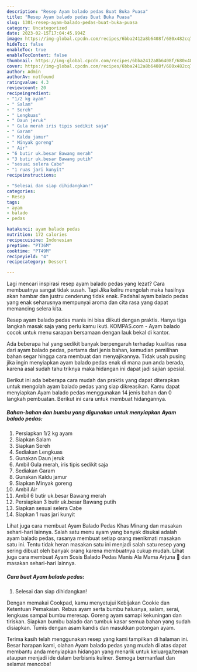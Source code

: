 ```yaml
---
description: "Resep Ayam balado pedas Buat Buka Puasa"
title: "Resep Ayam balado pedas Buat Buka Puasa"
slug: 1301-resep-ayam-balado-pedas-buat-buka-puasa
category: Uncategorized
date: 2023-02-15T17:04:45.994Z
image: https://img-global.cpcdn.com/recipes/6bba2412a8b6408f/680x482cq70/ayam-balado-pedas-foto-resep-utama.jpg
hideToc: false
enableToc: true
enableTocContent: false
thumbnail: https://img-global.cpcdn.com/recipes/6bba2412a8b6408f/680x482cq70/ayam-balado-pedas-foto-resep-utama.jpg
cover: https://img-global.cpcdn.com/recipes/6bba2412a8b6408f/680x482cq70/ayam-balado-pedas-foto-resep-utama.jpg
author: Admin
authorAv: notfound
ratingvalue: 4.3
reviewcount: 20
recipeingredient:
- "1/2 kg ayam"
- " Salam"
- " Sereh"
- " Lengkuas"
- " Daun jeruk"
- " Gula merah iris tipis sedikit saja"
- " Garam"
- " Kaldu jamur"
- " Minyak goreng"
- " Air"
- "6 butir uk.besar Bawang merah"
- "3 butir uk.besar Bawang putih"
- "sesuai selera Cabe"
- "1 ruas jari kunyit"
recipeinstructions:

- "Selesai dan siap dihidangkan!"
categories:
- Resep
tags:
- ayam
- balado
- pedas

katakunci: ayam balado pedas 
nutrition: 172 calories
recipecuisine: Indonesian
preptime: "PT36M"
cooktime: "PT49M"
recipeyield: "4"
recipecategory: Dessert

---
```



Lagi mencari inspirasi resep ayam balado pedas yang lezat? Cara membuatnya sangat tidak susah. Tapi Jika keliru mengolah maka hasilnya akan hambar dan justru cenderung tidak enak. Padahal ayam balado pedas yang enak seharusnya mempunyai aroma dan cita rasa yang dapat memancing selera kita.


Resep ayam balado pedas manis ini bisa diikuti dengan praktis. Hanya tiga langkah masak saja yang perlu kamu ikuti. KOMPAS.com - Ayam balado cocok untuk menu sarapan bersamaan dengan lauk bekal di kantor.

Ada beberapa hal yang sedikit banyak berpengaruh terhadap kualitas rasa dari ayam balado pedas, pertama dari jenis bahan, kemudian pemilihan bahan segar hingga cara membuat dan menyajikannya. Tidak usah pusing jika ingin menyiapkan ayam balado pedas enak di mana pun anda berada, karena asal sudah tahu triknya maka hidangan ini dapat jadi sajian spesial.


Berikut ini ada beberapa cara mudah dan praktis yang dapat diterapkan untuk mengolah ayam balado pedas yang siap dikreasikan. Kamu dapat menyiapkan Ayam balado pedas menggunakan 14 jenis bahan dan 0 langkah pembuatan. Berikut ini cara untuk membuat hidangannya.

<!--inarticleads1-->

##### Bahan-bahan dan bumbu yang digunakan untuk menyiapkan Ayam balado pedas:

1. Persiapkan 1/2 kg ayam
1. Siapkan  Salam
1. Siapkan  Sereh
1. Sediakan  Lengkuas
1. Gunakan  Daun jeruk
1. Ambil  Gula merah, iris tipis sedikit saja
1. Sediakan  Garam
1. Gunakan  Kaldu jamur
1. Siapkan  Minyak goreng
1. Ambil  Air
1. Ambil 6 butir uk.besar Bawang merah
1. Persiapkan 3 butir uk.besar Bawang putih
1. Siapkan sesuai selera Cabe
1. Siapkan 1 ruas jari kunyit


Lihat juga cara membuat Ayam Balado Pedas Khas Minang dan masakan sehari-hari lainnya. Salah satu menu ayam yang banyak disukai adalah ayam balado pedas, rasanya membuat setiap orang menikmati masakan satu ini. Tentu tidak heran masakan satu ini menjadi salah satu resep yang sering dibuat oleh banyak orang karena membuatnya cukup mudah. Lihat juga cara membuat Ayam Sosis Balado Pedas Manis Ala Mama Arjuna 🍅 dan masakan sehari-hari lainnya. 

<!--inarticleads2-->

##### Cara buat Ayam balado pedas:


1. Selesai dan siap dihidangkan!

Dengan memakai Cookpad, kamu menyetujui Kebijakan Cookie dan Ketentuan Pemakaian. Rebus ayam serta bumbu halusnya, salam, serai, lengkuas sampai bumbu meresap. Goreng ayam samapi kekuningan dan tiriskan. Siapkan bumbu balado dan tumbuk kasar semua bahan yang sudah disiapkan. Tumis dengan asam kandis dan masukkan potongan ayam. 

Terima kasih telah menggunakan resep yang kami tampilkan di halaman ini. Besar harapan kami, olahan Ayam balado pedas yang mudah di atas dapat membantu anda menyiapkan hidangan yang menarik untuk keluarga/teman ataupun menjadi ide dalam berbisnis kuliner. Semoga bermanfaat dan selamat mencoba!
